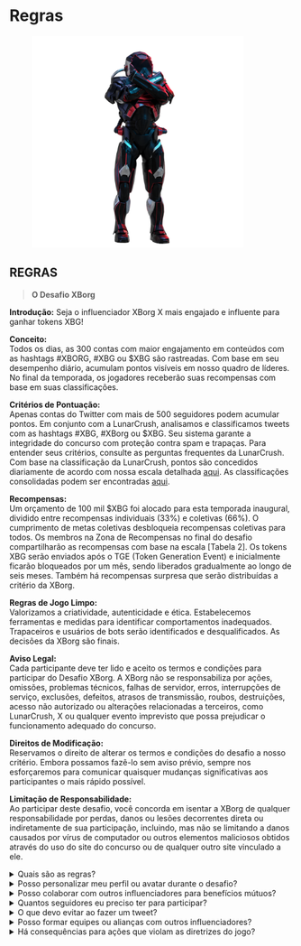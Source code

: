 # Regras

<figure><img src="../../.gitbook/assets/Prometheus.png" alt="" width="375"><figcaption></figcaption></figure>

## **REGRAS**

> **O Desafio XBorg**

**Introdução:** Seja o influenciador XBorg X mais engajado e influente para ganhar tokens XBG!&#x20;

**Conceito:** \
Todos os dias, as 300 contas com maior engajamento em conteúdos com as hashtags #XBORG, #XBG ou $XBG são rastreadas. Com base em seu desempenho diário, acumulam pontos visíveis em nosso quadro de líderes. No final da temporada, os jogadores receberão suas recompensas com base em suas classificações.&#x20;

**Critérios de Pontuação:** \
Apenas contas do Twitter com mais de 500 seguidores podem acumular pontos. Em conjunto com a LunarCrush, analisamos e classificamos tweets com as hashtags #XBG, #XBorg ou $XBG. Seu sistema garante a integridade do concurso com proteção contra spam e trapaças. Para entender seus critérios, consulte as perguntas frequentes da LunarCrush. Com base na classificação da LunarCrush, pontos são concedidos diariamente de acordo com nossa escala detalhada [aqui](scoring/leaderboard.md#how-does-the-daily-ranking-work). As classificações consolidadas podem ser encontradas [aqui](https://xbg-challenge.xborg.com/).&#x20;

**Recompensas:** \
Um orçamento de 100 mil $XBG foi alocado para esta temporada inaugural, dividido entre recompensas individuais (33%) e coletivas (66%). O cumprimento de metas coletivas desbloqueia recompensas coletivas para todos. Os membros na Zona de Recompensas no final do desafio compartilharão as recompensas com base na escala \[Tabela 2]. Os tokens XBG serão enviados após o TGE (Token Generation Event) e inicialmente ficarão bloqueados por um mês, sendo liberados gradualmente ao longo de seis meses. Também há recompensas surpresa que serão distribuídas a critério da XBorg.&#x20;

**Regras de Jogo Limpo:** \
Valorizamos a criatividade, autenticidade e ética. Estabelecemos ferramentas e medidas para identificar comportamentos inadequados. Trapaceiros e usuários de bots serão identificados e desqualificados. As decisões da XBorg são finais.&#x20;

**Aviso Legal:** \
Cada participante deve ter lido e aceito os termos e condições para participar do Desafio XBorg. A XBorg não se responsabiliza por ações, omissões, problemas técnicos, falhas de servidor, erros, interrupções de serviço, exclusões, defeitos, atrasos de transmissão, roubos, destruições, acesso não autorizado ou alterações relacionadas a terceiros, como LunarCrush, X ou qualquer evento imprevisto que possa prejudicar o funcionamento adequado do concurso.&#x20;

**Direitos de Modificação:** \
Reservamos o direito de alterar os termos e condições do desafio a nosso critério. Embora possamos fazê-lo sem aviso prévio, sempre nos esforçaremos para comunicar quaisquer mudanças significativas aos participantes o mais rápido possível.&#x20;

**Limitação de Responsabilidade:** \
Ao participar deste desafio, você concorda em isentar a XBorg de qualquer responsabilidade por perdas, danos ou lesões decorrentes direta ou indiretamente de sua participação, incluindo, mas não se limitando a danos causados por vírus de computador ou outros elementos maliciosos obtidos através do uso do site do concurso ou de qualquer outro site vinculado a ele.



<details>

<summary>Quais são as regras?</summary>

Por favor, [role para cima](rules.md#rules). Por favor, observe que elas são complementadas pelos Termos e Condições que todo participante concorda em seguir.

</details>

<details>

<summary>Posso personalizar meu perfil ou avatar durante o desafio?</summary>

Personalizar seu perfil ou avatar no XBorg.gg ou no Twitter durante o jogo não afeta os dados coletados via LunarCrush. Os dados estão vinculados ao seu nome de usuário do Twitter e não à sua imagem de perfil.

</details>

<details>

<summary>Posso colaborar com outros influenciadores para benefícios mútuos?</summary>

Absolutamente, colaborar com outros influenciadores pode aumentar significativamente o engajamento de seus tweets e ampliar a visibilidade de nosso projeto. Desde que essas colaborações sigam as diretrizes, elas são incentivadas.

</details>

<details>

<summary>Quantos seguidores eu preciso ter para participar?</summary>

O desafio está aberto a todos, mas seus pontos só serão contabilizados se você tiver no mínimo 500 seguidores no Twitter.

</details>

<details>

<summary>O que devo evitar ao fazer um tweet?</summary>

Vários fatores são levados em consideração para identificar spam: palavras repetidas, hashtags irrelevantes e termos proibidos como "Giveaways", "Airdrops" e "Sweepstakes". Para obter mais informações, visite: [https://lunarcrush.com/faq/how-does-lunarcrush-recognize-spam](https://lunarcrush.com/faq/how-does-lunarcrush-recognize-spam)

</details>

<details>

<summary>Posso formar equipes ou alianças com outros influenciadores?</summary>

Absolutamente, colaborar com outros influenciadores pode aumentar significativamente o engajamento de seus tweets e ampliar a visibilidade de nosso projeto. Desde que essas colaborações sigam as diretrizes, elas são incentivadas.

</details>

<details>

<summary>Há consequências para ações que violam as diretrizes do jogo?</summary>

A LunarCrush possui sistemas automatizados para detectar diferentes tipos de conduta inadequada. Ao ser detectado, a LunarCrush não mais o reconhecerá como um influenciador, resultando na interrupção da acumulação de pontos. Se necessário, você também pode ser desqualificado do concurso, perdendo assim a elegibilidade para reivindicar recompensas.

</details>